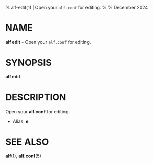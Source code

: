 % alf-edit(1) | Open your `alf.conf` for editing.
% 
% December 2024

NAME
==================================================

**alf edit** - Open your `alf.conf` for editing.

SYNOPSIS
==================================================

**alf edit**

DESCRIPTION
==================================================

Open your **alf.conf** for editing.

- Alias: **e**

SEE ALSO
==================================================

**alf**(1), **alf.conf**(5)


